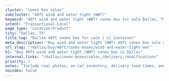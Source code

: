 ```yaml
---
cluster: "conex box sales"
subcluster: "40ft wind and water tight (WWT)"
keyword: "40ft wind and water tight (WWT) conex box for sale Dallas, TX"
intent: "Transactional-Local"
page_type: "Location-Product"
city: "Dallas, TX"
title_tag: "Dallas 40ft conex box for sale | LC Container"
meta_description: "Buy wind and water tight (WWT) 40ft conex box sale with local delivery in Dallas, TX. LC Container — local Since 2003. Request a fast quote today."
url_slug: "/dallas/buy/40ft/conex-boxes/wind-and-water-tight-wwt"
h1: "Buy 40ft wind and water tight (WWT) conex box in Dallas"
internal_links: "/dallas/conex-boxes/sales,/delivery,/modifications"
priority: 1
notes: "Include real photos, on-lot inventory, delivery lead times, and financing info."
noindex: false
---
```


<!-- TODO: Add unique city/inventory copy, images, and internal links here. -->

